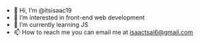 - 👋 Hi, I’m @itsisaac19
- 👀 I’m interested in front-end web development
- 🌱 I’m currently learning JS
- 📫 How to reach me you can email me at isaactsai6@gmail.com

<!---
itsisaac19/itsisaac19 is a ✨ special ✨ repository because its `README.md` (this file) appears on your GitHub profile.
You can click the Preview link to take a look at your changes.
--->
